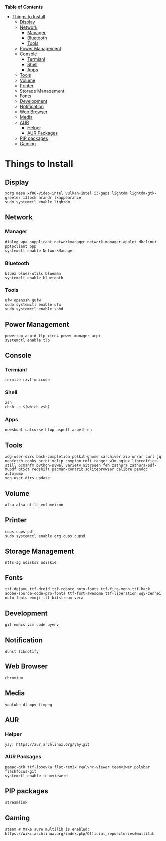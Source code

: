 <!-- markdown-toc start - Don't edit this section. Run M-x markdown-toc-refresh-toc -->
**Table of Contents**

- [Things to Install](#things-to-install)
    - [Display](#display)
    - [Network](#network)
        - [Manager](#manager)
        - [Bluetooth](#bluetooth)
        - [Tools](#tools)
    - [Power Management](#power-management)
    - [Console](#console)
        - [Termianl](#termianl)
        - [Shell](#shell)
        - [Apps](#apps)
    - [Tools](#tools-1)
    - [Volume](#volume)
    - [Printer](#printer)
    - [Storage Management](#storage-management)
    - [Fonts](#fonts)
    - [Development](#development)
    - [Notification](#notification)
    - [Web Browser](#web-browser)
    - [Media](#media)
    - [AUR](#aur)
        - [Helper](#helper)
        - [AUR Packages](#aur-packages)
    - [PIP packages](#pip-packages)
    - [Gaming](#gaming)

<!-- markdown-toc end -->
# Things to Install

## Display
``` text
xorg mesa xf86-video-intel vulkan-intel i3-gaps lightdm lightdm-gtk-greeter i3lock arandr lxappearance
sudo systemctl enable lightdm
```

## Network
### Manager
``` text
dialog wpa_supplicant networkmanager network-manager-applet dhclinet pptpclient ppp
systemctl enable NetworkManager
```
### Bluetooth
``` text
bluez bluez-utils blueman
systemclt enable bluetooth
```
### Tools
``` text
ufw openssh gufw
sudo systemctl enable ufw
sudo systemctl enable sshd
```

## Power Management
``` text
powertop acpid tlp xfce4-power-manager acpi
systemctl enable tlp
```

## Console
### Termianl
``` text
termite rxvt-unicode
```

### Shell
``` text
zsh
chsh -s $(which zsh)
```

### Apps
``` text
newsboat calcurse htop aspell aspell-en
```

## Tools
``` text
xdg-user-dirs bash-completion polkit-gnome xarchiver zip unrar curl jq neofetch conky scrot xclip compton rofi ranger w3m nginx libreoffice-still pcmanfm python-pywal variety nitrogen feh zathura zathura-pdf-mupdf qt5ct redshift pacman-contrib sqlitebrowser calibre pandoc autojump
xdg-user-dirs-update
```

## Volume
``` text
alsa alsa-utils volumeicon
```

## Printer
``` text
cups cups-pdf
sudo systemctl enable org.cups.cupsd
```

## Storage Management
``` text
ntfs-3g udisks2 udiskie
```

## Fonts
``` text
ttf-dejavu ttf-droid ttf-roboto noto-fonts ttf-fira-mono ttf-hack adobe-source-code-pro-fonts ttf-font-awesome ttf-liberation wqy-zenhei noto-fonts-emoji ttf-bitstream-vera
```

## Development
``` text
git emacs vim code pyenv
```

## Notification
``` text
dunst libnotify
```

## Web Browser
``` text
chromium
```

## Media
``` text
youtube-dl mpv ffmpeg
```

## AUR
### Helper
``` text
yay: https://aur.archlinux.org/yay.git
```

### AUR Packages
``` text
pamac-gtk ttf-iosevka flat-remix realvnc-viewer teamviwer polybar flashfocus-git
systemctl enable teamviewerd
```

## PIP packages
``` text
streamlink
```

## Gaming
``` text
steam # Make sure multilib is enabled: https://wiki.archlinux.org/index.php/Official_repositories#multilib
```
